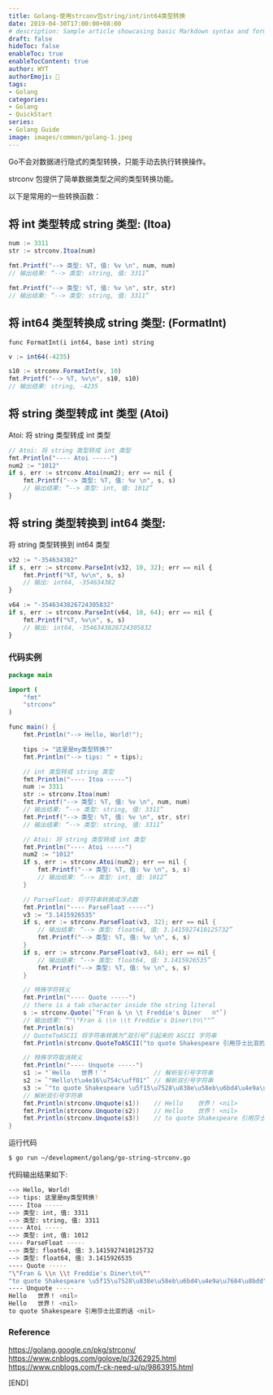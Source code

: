 ```yaml
---
title: Golang-使用strconv包string/int/int64类型转换
date: 2019-04-30T17:00:00+08:00
# description: Sample article showcasing basic Markdown syntax and formatting for HTML elements.
draft: false
hideToc: false
enableToc: true
enableTocContent: true
author: WYT
authorEmoji: 🧑
tags:
- Golang
categories:
- Golang
- QuickStart
series:
- Golang Guide
image: images/common/golang-1.jpeg
---
```


Go不会对数据进行隐式的类型转换，只能手动去执行转换操作。

strconv 包提供了简单数据类型之间的类型转换功能。

以下是常用的一些转换函数： 

## 将 int 类型转成 string 类型: (Itoa)

```js
num := 3311
str := strconv.Itoa(num)

fmt.Printf("--> 类型: %T, 值: %v \n", num, num) 
// 输出结果: “--> 类型: string, 值: 3311”

fmt.Printf("--> 类型: %T, 值: %v \n", str, str) 
// 输出结果: “--> 类型: string, 值: 3311”
```

## 将 int64 类型转换成 string 类型: (FormatInt)

`func FormatInt(i int64, base int) string`

```js
v := int64(-4235)

s10 := strconv.FormatInt(v, 10)
fmt.Printf("--> %T, %v\n", s10, s10)
// 输出结果: string, -4235
```

## 将 string 类型转成 int 类型 (Atoi)

Atoi: 将 string 类型转成 int 类型

```js
// Atoi: 将 string 类型转成 int 类型
fmt.Println("---- Atoi -----")
num2 := "1012"
if s, err := strconv.Atoi(num2); err == nil {
    fmt.Printf("--> 类型: %T, 值: %v \n", s, s) 
    // 输出结果: “--> 类型: int, 值: 1012”
}
```

## 将 string 类型转换到 int64 类型: 

将 string 类型转换到 int64 类型

```js
v32 := "-354634382"
if s, err := strconv.ParseInt(v32, 10, 32); err == nil {
    fmt.Printf("%T, %v\n", s, s) 
    // 输出: int64, -354634382
}

v64 := "-3546343826724305832"
if s, err := strconv.ParseInt(v64, 10, 64); err == nil {
    fmt.Printf("%T, %v\n", s, s) 
    // 输出: int64, -3546343826724305832
}
```

### 代码实例

```java
package main

import (
    "fmt"
    "strconv"
)

func main() {
    fmt.Println("--> Hello, World!");

    tips := "这里是my类型转换?"
    fmt.Println("--> tips: " + tips);

    // int 类型转成 string 类型
    fmt.Println("---- Itoa -----")
    num := 3311
    str := strconv.Itoa(num)
    fmt.Printf("--> 类型: %T, 值: %v \n", num, num) 
    // 输出结果: “--> 类型: string, 值: 3311”
    fmt.Printf("--> 类型: %T, 值: %v \n", str, str) 
    // 输出结果: “--> 类型: string, 值: 3311”

    // Atoi: 将 string 类型转成 int 类型
    fmt.Println("---- Atoi -----")
    num2 := "1012"
    if s, err := strconv.Atoi(num2); err == nil {
        fmt.Printf("--> 类型: %T, 值: %v \n", s, s) 
        // 输出结果: “--> 类型: int, 值: 1012”
    }

    // ParseFloat: 将字符串转换成浮点数
    fmt.Println("---- ParseFloat -----")
    v3 := "3.1415926535"
    if s, err := strconv.ParseFloat(v3, 32); err == nil {
        // 输出结果: “--> 类型: float64, 值: 3.1415927410125732”
        fmt.Printf("--> 类型: %T, 值: %v \n", s, s) 
    }
    if s, err := strconv.ParseFloat(v3, 64); err == nil {
        // 输出结果: “--> 类型: float64, 值: 3.1415926535”
        fmt.Printf("--> 类型: %T, 值: %v \n", s, s)
    } 

    // 特殊字符转义
    fmt.Println("---- Quote -----")
    // there is a tab character inside the string literal
    s := strconv.Quote(`"Fran & \n \t Freddie's Diner   ☺"`) 
    // 输出结果: “"\"Fran & \\n \\t Freddie's Diner\t☺\""”
    fmt.Println(s)
    // QuoteToASCII 将字符串转换为“双引号”引起来的 ASCII 字符串
    fmt.Println(strconv.QuoteToASCII("to quote Shakespeare 引用莎士比亚的话"))

    // 特殊字符取消转义
    fmt.Println("---- Unquote -----")
    s1 := "`Hello   世界！`"             // 解析反引号字符串
    s2 := `"Hello\t\u4e16\u754c\uff01"` // 解析双引号字符串
    s3 := `"to quote Shakespeare \u5f15\u7528\u838e\u58eb\u6bd4\u4e9a\u7684\u8bdd"` 
    // 解析双引号字符串
    fmt.Println(strconv.Unquote(s1))    // Hello    世界！ <nil>
    fmt.Println(strconv.Unquote(s2))    // Hello    世界！ <nil>
    fmt.Println(strconv.Unquote(s3))    // to quote Shakespeare 引用莎士比亚的话 <nil>
}
```

运行代码

```sh
$ go run ~/development/golang/go-string-strconv.go
```

代码输出结果如下:

```sh
--> Hello, World!
--> tips: 这里是my类型转换?
---- Itoa -----
--> 类型: int, 值: 3311 
--> 类型: string, 值: 3311 
---- Atoi -----
--> 类型: int, 值: 1012 
---- ParseFloat -----
--> 类型: float64, 值: 3.1415927410125732 
--> 类型: float64, 值: 3.1415926535 
---- Quote -----
"\"Fran & \\n \\t Freddie's Diner\t☺\""
"to quote Shakespeare \u5f15\u7528\u838e\u58eb\u6bd4\u4e9a\u7684\u8bdd"
---- Unquote -----
Hello	世界！ <nil>
Hello	世界！ <nil>
to quote Shakespeare 引用莎士比亚的话 <nil>
```

### Reference

https://golang.google.cn/pkg/strconv/   
https://www.cnblogs.com/golove/p/3262925.html  
https://www.cnblogs.com/f-ck-need-u/p/9863915.html  

[END]